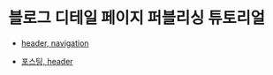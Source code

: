 # 블로그 디테일 페이지 퍼블리싱 튜토리얼

- [header, navigation](https://github.com/illustudio/design-to-code_blog/tree/c8d747739c065d7a6b927fa696700ec2141f95fb)

- [포스팅, header](https://github.com/illustudio/design-to-code_blog/tree/168a18eaae388b75b46b005af7f16317a35ab3ff)